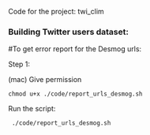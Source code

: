 Code for the project: twi_clim

### Building Twitter users dataset:

#To get error report for the Desmog urls:

Step 1:

(mac) Give permission

```
chmod u+x ./code/report_urls_desmog.sh
```

Run the script:

```
 ./code/report_urls_desmog.sh
```
